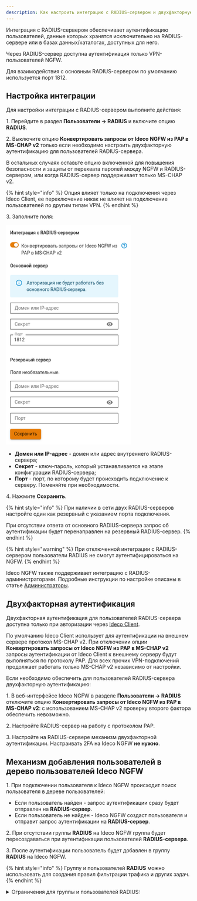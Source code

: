 ```yaml
---
description: Как настроить интеграцию с RADIUS-сервером и двухфакторную аутентификацию пользователей, а также управлять учетными записями в дереве пользователей Ideco NGFW.
---
```


Интеграция с RADIUS-сервером обеспечивает аутентификацию пользователей, данные которых хранятся исключительно на RADIUS-сервере или в базах данных/каталогах, доступных для него.

Через RADIUS-сервер доступна аутентификация только VPN-пользователей NGFW.

Для взаимодействия с основным RADIUS-сервером по умолчанию используется порт 1812.

## Настройка интеграции

Для настройки интеграции с RADIUS-сервером выполните действия:

1\. Перейдите в раздел **Пользователи -> RADIUS** и включите опцию **RADIUS**.

2\. Выключите опцию **Конвертировать запросы от Ideco NGFW из PAP в MS-CHAP v2** только если необходимо настроить двухфакторную аутентификацию для пользователей RADIUS-сервера.

В остальных случаях оставьте опцию включенной для повышения безопасности и защиты от перехвата паролей между NGFW и RADIUS-сервером, или когда RADIUS-сервер поддерживает только MS-CHAP v2.

{% hint style="info" %}
Опция влияет только на подключения через Ideco Client, ее переключение никак не влияет на подключение пользователей по другим типам VPN.
{% endhint %}

3\. Заполните поля:

![](/.gitbook/assets/radius1.png)

* **Домен или IP-адрес** - домен или адрес внутреннего RADIUS-сервера;
* **Секрет** - ключ-пароль, который устанавливается на этапе конфигурации RADIUS-сервера;
* **Порт** - порт, по которому будет происходить подключение к серверу. Поменяйте при необходимости.

4\. Нажмите **Сохранить**.

{% hint style="info" %}
При наличии в сети двух RADIUS-серверов настройте один как резервный с указанием порта подключения.

При отсутствии ответа от основного RADIUS-сервера запрос об аутентификации будет перенаправлен на резервный RADIUS-сервер. 
{% endhint %}

{% hint style="warning" %}
При отключенной интеграции с RADIUS-сервером пользователи RADIUS не смогут аутентифицироваться на NGFW.
{% endhint %}

Ideco NGFW также поддерживает интеграцию с RADIUS-администраторами. Подробные инструкции по настройке описаны в статье [Администраторы](/settings/server-management/admins.md).


## Двухфакторная аутентификация

Двухфакторная аутентификация для пользователей RADIUS-сервера доступна только при авторизации через [Ideco Client](/settings/users/ideco-client/README.md).

По умолчанию Ideco Client использует для аутентификации на внешнем сервере протокол MS-CHAP v2. При отключении опции **Конвертировать запросы от Ideco NGFW из PAP в MS-CHAP v2** запросы аутентификации от Ideco Client к внешнему серверу будут выполняться по протоколу PAP. Для всех прочих VPN-подключений продолжает работать только MS-CHAP v2 независимо от настройки.

Если необходимо обеспечить для пользователей RADIUS-сервера двухфакторную аутентификацию:

1\. В веб-интерфейсе Ideco NGFW в разделе **Пользователи -> RADIUS** отключите опцию **Конвертировать запросы от Ideco NGFW из PAP в MS-CHAP v2**: с использованием MS-CHAP v2 проверку второго фактора обеспечить невозможно.

2\. Настройте RADIUS-сервер на работу с протоколом PAP.

3\. Настройте на RADIUS-сервере механизм двухфакторной аутентификации. Настраивать 2FA на Ideco NGFW **не нужно**.

## Механизм добавления пользователей в дерево пользователей Ideco NGFW

1\. При подключении пользователя к Ideco NGFW происходит поиск пользователя в дереве пользователей: 

* Если пользователь найден - запрос аутентификации сразу будет отправлен на **RADIUS-сервер**.
* Если пользователь не найден - Ideco NGFW создаст пользователя и отправит запрос аутентификации на **RADIUS-сервер**. 

2\. При отсутствии группы **RADIUS** на Ideco NGFW группа будет пересоздаваться при аутентификации пользователей **RADIUS-сервера**. 

3\. После аутентификации пользователь будет добавлен в группу **RADIUS** на Ideco NGFW.

{% hint style="info" %}
Группу и пользователей **RADIUS** можно использовать для создания правил фильтрации трафика и других задач.
{% endhint %}

<details>

<summary>Ограничения для группы и пользователей RADIUS:</summary>

* Запрещено менять параметры пользователя (в том числе поля **Имя** и **Комментарий**), за исключением опции **Запретить доступ**;
* Разрешено удалять и переименовывать группу **RADIUS**;
* Запрещено перемещать пользователей в другие группы;
* Запрещено перемещать других пользователей NGFW в группу **RADIUS**;
* Запрещена настройка IP и MAC авторизации для пользователей группы;
* Недоступна авторизация пользователей группы в личном кабинете и веб-почте.

</details>